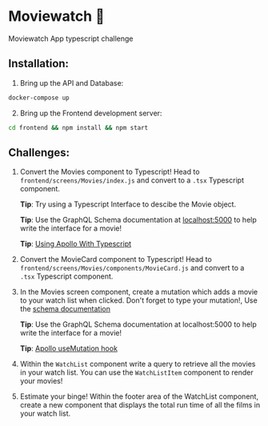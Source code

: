 # Moviewatch 🎥

Moviewatch App typescript challenge

## Installation:

1. Bring up the API and Database:

```BASH
docker-compose up
```

2. Bring up the Frontend development server:

```BASH
cd frontend && npm install && npm start
```

## Challenges:

1. Convert the Movies component to Typescript! 
Head to `frontend/screens/Movies/index.js` and convert to a `.tsx` Typescript component. 

    **Tip**: Try using a Typescript Interface to descibe the Movie object.

    **Tip**: Use the GraphQL Schema documentation at [localhost:5000](http://localhost:5000) to help write the interface for a movie!

    **Tip**: [Using Apollo With Typescript](https://www.apollographql.com/docs/react/recipes/static-typing/)

2. Convert the MovieCard component to Typescript! 
Head to `frontend/screens/Movies/components/MovieCard.js` and convert to a `.tsx` Typescript component. 

3. In the Movies screen component, create a mutation which adds a movie to your watch list when clicked. Don't forget to type your mutation!, Use the [schema documentation](http://localhost:5000)

    **Tip**: Use the GraphQL Schema documentation at localhost:5000 to help write the interface for a movie!
    
    **Tip**: [Apollo useMutation hook](https://www.apollographql.com/docs/react/essentials/mutations/#the-usemutation-hook)

4. Within the `WatchList` component write a query to retrieve all the movies in your watch list. You can use the `WatchListItem` component to render your movies!

5. Estimate your binge! Within the footer area of the WatchList component, create a new component that displays the total run time of all the films in your watch list.
